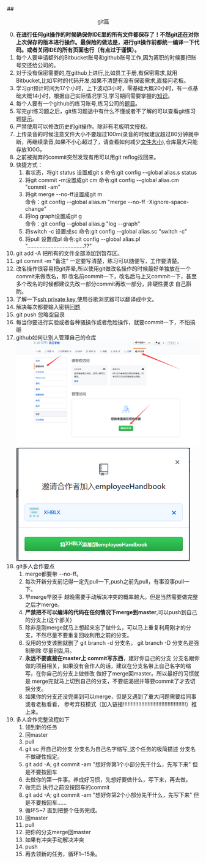 ##<center>git篇</center>

0.  **在进行任何git操作的时候确保你IDE里的所有文件都保存了！不然git还在对你上次保存的版本进行操作。最保险的做法是，进行git操作前都统一编译一下代码。或者关闭IDE的所有页面也行（有点过于谨慎）。**
1. 每个人要申请额外的Bitbucket账号和github账号工作,因为离职的时候要把账号交还给公司的。
2. 对于没有保密需要的,在github上进行,比如员工手册,有保密需求,就用Bitbucket,比如平时的代码开发,如果不清楚有没有保密需求,直接问老板。
3. 学习git预计时间为17个小时，上下波动3小时，零基础大概20小时，有一点基础大概14小时，根据自己实际情况学习,学习期间需要掌握的[知识](git总结.md)。
4. 每个人要有一个github的练习账号,练习公司的[题目](git练习题.md)。
5. 写完git练习题之后，git练习题途中有什么不懂或者不了解的可以查看git练习题[提示](git练习题提示.md)。
6. 严禁使用可以修改历史的git操作。除非有老板明文授权。
7. 上传录音的时候注意文件大小不要超过100m(录音的时候建议超过80分钟就中断，再继续录音,如果不小心超过了，请查看如何减少[文件大小](https://jingyan.baidu.com/article/359911f550cf7757fe03063b.html)),仓库最大只能存放100G。
8. 之前被抛弃的commit突然发现有用可以用git reflog找回来。
9. 快捷方式：
    1. 看状态，将git status 设置成git s
    命令:git config --global alias.s status
    2. 将git commit -m设置成git cm
    命令:git config --global alias.cm "commit -am"
    3. 将git merge --no-ff设置成git m   
    命令：git config --global alias.m "merge --no-ff -Xignore-space-change"
    4. 将log graph设置成git g   
    命令：git config --global alias.g "log --graph"
    5. 将switch -c 设置成sc
    命令:git config --global alias.sc "switch -c"
    6. 将pull 设置成pl
    命令:git config --global alias.pl ".....................................??"
10. git add -A 把所有的文件全部添加到暂存区。
11. git commit -m "备注" 一定要写清楚，练习可以随便写，工作要清楚。
12. 改名操作很容易把git弄晕,所以使用git做改名操作的时候最好单独放在一个commit来做改名，即 改名前commit一下，改名后马上又commit一下，甚至多个改名的时候都建议先改一部分commit再改一部分，非硬性要求 自己斟酌。
13. 了解一下[ssh private key](https://confluence.atlassian.com/bitbucket/set-up-an-ssh-key-728138079.html),使用谷歌浏览器可以翻译成中文。
14. 解决每次都要输入密钥[问题](http://www.wechatbus.com/artifice/9.html)
15. git push 忽略空目录
17. 每当你要进行实验或者各种骚操作或者危险操作，就要commit一下，不怕搞砸
16. github如何让别人管理自己的仓库
![img](img/添加权限1.jpg )
![img](img/添加权限2.jpg )
18. git多人合作要点
    1. merge都要带 --no-ff。
    2. 每次开新分支前记得一定先pull一下,push之前先pull，有事没事pull一下。
    3. 早merge早脱手 越晚需要手动解决冲突的概率越大。但是当然需要做完整之后才merge。 
    4. **严禁把不可以编译的代码在任何情况下merge到master**,可以push到自己的分支上(这个部关)
    5. 除非是刚merge就马上想起来忘了做什么，可以马上重复利用刚才的分支，不然尽量不要重复回收利用之前的分支。
    6. 没用的分支该删就删了 git branch -d 分支名。 git branch -D 分支名是强制删除 尽量别乱用。
    7. **永远不要直接在master上 commit写东西**，建好你自己的分支 分支名跟你做的项目相关，如果没有合作人的话，建议在分支名带上自己名字的缩写，在你自己的分支上做修改 做好了merge回master。所以最好的习惯就是 merge完就马上切到自己的分支，不要临渴掘井等要commit了才去切换分支。
    8. 如果你的分支还没完美到可以merge，但是又遇到了重大问题需要给同事或者老板看看， 参考弃枝模式（加入链接!!!!!!!!!!!!!!!!!!!!!!!!!!!!!!!!!!!!!!!!!）推上来。
19. 多人合作完整流程如下
    1. 领到新的任务
    2. 回master
    3. pull
    4. git sc 开自己的分支 分支名为自己名字缩写_这个任务的极简描述 分支名不做硬性规定。
    5. git add -A; git commit -am "想好你第1个小部分先干什么，先写下来" 但是不要按回车
    6. 去做你的第一件事。养成好习惯，先想好要做什么，写下来，再去做。
    7. 做完后 执行之前没按回车的commit
    8. git add -A; git commit -am "想好你第2个小部分先干什么，先写下来" 但是不要按回车……
    9. 循环5~7 直到把整个任务完成。
    10. 回master
    11. pull
    12. 把你的分支merge回master
    13. 如果有冲突手动解决冲突
    14. push
    15. 再去领新的任务，循环1~15条。